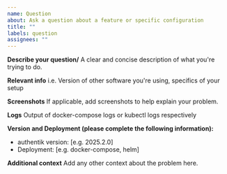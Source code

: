 ```yaml
---
name: Question
about: Ask a question about a feature or specific configuration
title: ""
labels: question
assignees: ""
---
```


**Describe your question/**
A clear and concise description of what you're trying to do.

**Relevant info**
i.e. Version of other software you're using, specifics of your setup

**Screenshots**
If applicable, add screenshots to help explain your problem.

**Logs**
Output of docker-compose logs or kubectl logs respectively

**Version and Deployment (please complete the following information):**

<!--
Notice: authentik supports installation via Docker, Kubernetes, and AWS CloudFormation only. Support is not available for other methods. For detailed installation and configuration instructions, please refer to the official documentation at https://docs.goauthentik.io/docs/install-config/.
-->


-   authentik version: [e.g. 2025.2.0]
-   Deployment: [e.g. docker-compose, helm]

**Additional context**
Add any other context about the problem here.

